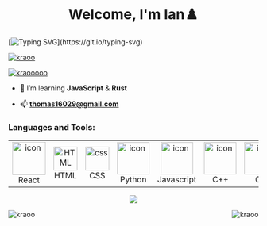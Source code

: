 <h1 align="center">Welcome, I'm Ian♟️</h1>

[![Typing SVG](https://readme-typing-svg.herokuapp.com?font=Montserrat&size=45&pause=1000&color=F71F66&center=true&vCenter=true&random=false&width=1200&lines=Welcome+to+my+Github;I+play+a+lot+of+games+%26+Chess;Learning+%26+Building+with+JS;Inoltre+sto+imparando+l'italiano,;Sto+imparando+per+la+mia+ragazza,;Un+giorno+voglio+imparare+Francese%2C+Tedesco,;Spagnolo+e+forse+Russo,;I+hope+you+enjoy+my+projects%2C+fun+building+everyone!)](https://git.io/typing-svg)

<p align="left"> <a href="https://github.com/github-profile-trophy"><img src="https://github-profile-trophy.vercel.app/?username=kraoo&theme=dark_lover" alt="kraoo" /></a> </p>

<p align="left"> <a href="https://twitter.com/kraooooo" target="blank"><img src="https://img.shields.io/twitter/follow/kraooooo?logo=twitter&style=for-the-badge" alt="kraooooo" /></a> </p>

- 🌱 I’m learning **JavaScript** & **Rust**

- 📫 **thomas16029@gmail.com**


<h3 align="left">Languages and Tools:</h3>
<table>
   <td align="center"  width="96">
        <img src="https://techstack-generator.vercel.app/react-icon.svg" alt="icon" width="67" height="67" />
      <br>React
   <td align="center"  width="96">
        <img src="https://skillicons.dev/icons?i=html" width="48" height="48" alt="HTML" />
      <br>HTML
    <td align="center" width="96">
        <img src="https://skillicons.dev/icons?i=css" width="48" height="48" alt="css" />
      <br>CSS
    </td>
    <td align="center" width="96">
      <a href="#macropower-tech">
        <img src="https://techstack-generator.vercel.app/python-icon.svg" alt="icon" width="65" height="65" />
      </a>
      <br>Python
    </td>
    <td align="center" width="96">
        <img src="https://techstack-generator.vercel.app/js-icon.svg" alt="icon" width="65" height="65" />
      <br>Javascript
    </td>
    <td align="center" width="96">
        <img src="https://techstack-generator.vercel.app/cpp-icon.svg" alt="icon" width="65" height="65" />
      <br>C++
    </td>
      <td align="center" width="96">
        <img src="https://techstack-generator.vercel.app/csharp-icon.svg" alt="icon" width="65" height="65" />
      <br>C#
    </td>
  </tr>
   
</table>

<p float="left" align="center">
  <img src="https://github-readme-activity-graph.vercel.app/graph?username=Kraoo&theme=tokyo-night">
</p>

<p><img align="right" src="https://github-readme-stats.vercel.app/api/top-langs?username=kraoo&show_icons=true&theme=tokyonight&locale=en&layout=compact" alt="kraoo" /></p>

<p><img align="center" src="https://github-readme-streak-stats.herokuapp.com/?user=kraoo&theme=dark" alt="kraoo" /></p>
